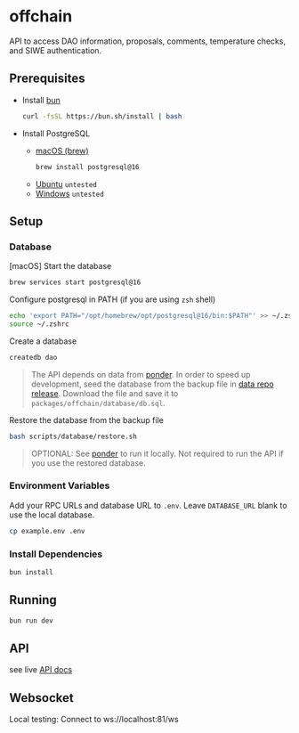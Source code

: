 # offchain

API to access DAO information, proposals, comments, temperature checks, and SIWE authentication.

## Prerequisites

- Install [bun](https://bun.sh/docs/installation)

  ```bash
  curl -fsSL https://bun.sh/install | bash
  ```

- Install PostgreSQL
  - [macOS (brew)](https://formulae.brew.sh/formula/postgresql@16)
    ```bash
    brew install postgresql@16
    ```
  - [Ubuntu](https://www.postgresql.org/download/linux/ubuntu/) `untested`
  - [Windows](https://www.postgresql.org/download/windows/) `untested`

## Setup

### Database

[macOS]
Start the database

```bash
brew services start postgresql@16
```

Configure postgresql in PATH (if you are using `zsh` shell)

```bash
echo 'export PATH="/opt/homebrew/opt/postgresql@16/bin:$PATH"' >> ~/.zshrc
source ~/.zshrc
```

Create a database

```bash
createdb dao
```

> The API depends on data from [ponder](../ponder). In order to speed up development, seed the database from the backup file in [data repo release](https://github.com/luxdao/data/releases/download/latest/db.sql). Download the file and save it to `packages/offchain/database/db.sql`.

Restore the database from the backup file

```bash
bash scripts/database/restore.sh
```

> OPTIONAL: See [ponder](../ponder/README.md) to run it locally. Not required to run the API if you use the restored database.

### Environment Variables

Add your RPC URLs and database URL to `.env`. Leave `DATABASE_URL` blank to use the local database.

```bash
cp example.env .env
```

### Install Dependencies

```bash
bun install
```

## Running

```bash
bun run dev
```

## API

see live [API docs](https://offchain.up.railway.app/docs)

## Websocket

Local testing: Connect to ws://localhost:81/ws
